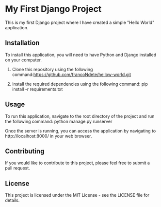 # My First Django Project

This is my first Django project where I have created a simple "Hello World" application.

## Installation

To install this application, you will need to have Python and Django installed on your computer.

1. Clone this repository using the following command:https://github.com/francoNdete/hellow-world.git

2. Install the required dependencies using the following command: pip install -r requirements.txt

## Usage

To run this application, navigate to the root directory of the project and run the following command: python manage.py runserver

Once the server is running, you can access the application by navigating to http://localhost:8000/ in your web browser.

## Contributing

If you would like to contribute to this project, please feel free to submit a pull request.

## License

This project is licensed under the MIT License - see the LICENSE file for details.
